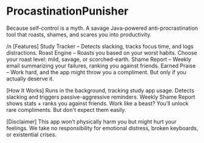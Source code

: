 # ProcastinationPunisher

Because self-control is a myth.
A savage Java-powered anti-procrastination tool that roasts, shames, and scares you into productivity.


/n
[Features]
Study Tracker – Detects slacking, tracks focus time, and logs distractions.
Roast Engine – Roasts you based on your worst habits. Choose your roast level: mild, savage, or scorched-earth.
Shame Report – Weekly email summarizing your failures, ranking you against friends.
Earned Praise – Work hard, and the app might throw you a compliment. But only if you actually deserve it.



[How It Works]
Runs in the background, tracking study app usage.
Detects slacking and triggers passive-aggressive reminders.
Weekly Shame Report shows stats + ranks you against friends.
Work like a beast? You’ll unlock rare compliments. But don't expect them easily.




[Disclaimer]
This app won’t physically harm you but might hurt your feelings.
We take no responsibility for emotional distress, broken keyboards, or existential crises.


